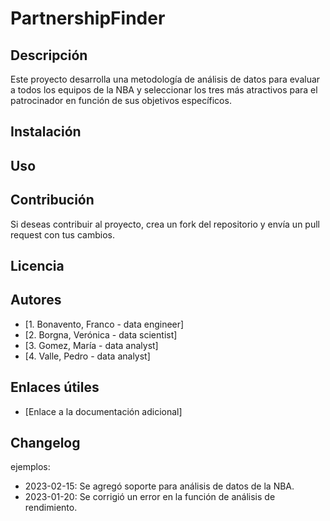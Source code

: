 # PartnershipFinder

## Descripción

Este proyecto desarrolla una metodología de análisis de datos para evaluar a todos los equipos de la NBA y seleccionar los tres más atractivos para el patrocinador en función de sus objetivos específicos. 

## Instalación



## Uso



## Contribución

Si deseas contribuir al proyecto, crea un fork del repositorio y envía un pull request con tus cambios.

## Licencia

## Autores

* [1.	Bonavento, Franco - data engineer]
* [2.	Borgna, Verónica - data scientist]
* [3.	Gomez, María - data analyst]
* [4.	Valle, Pedro - data analyst]

## Enlaces útiles

* [Enlace a la documentación adicional]

## Changelog

ejemplos:
* 2023-02-15: Se agregó soporte para análisis de datos de la NBA.
* 2023-01-20: Se corrigió un error en la función de análisis de rendimiento.
